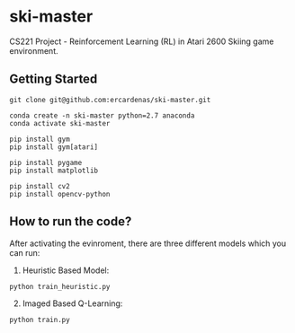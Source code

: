 # ski-master
CS221 Project - Reinforcement Learning (RL) in Atari 2600 Skiing game environment.

## Getting Started

```
git clone git@github.com:ercardenas/ski-master.git

conda create -n ski-master python=2.7 anaconda
conda activate ski-master

pip install gym
pip install gym[atari]

pip install pygame
pip install matplotlib

pip install cv2
pip install opencv-python
```

## How to run the code?

After activating the evinroment, there are three different models which you can run:

1. Heuristic Based Model:

```
python train_heuristic.py
```

2. Imaged Based Q-Learning:

```
python train.py
```
